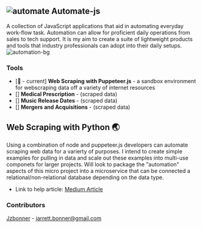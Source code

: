 ## ![automate](https://i.imgur.com/VPfMK4B.png) Automate-js
A collection of JavaScript applications that aid in automating everyday work-flow task. Automation can  allow for proficient daily operations from sales to tech support. It is my aim to create a suite of lightweight products and tools that industry professionals can adopt into their daily setups. 
![automation-bg](https://i.imgur.com/o39eifM.jpg?1)


### Tools 
* [🌊 - current] **Web Scraping with Puppeteer.js** - a sandbox environment for webscraping data off a variety of internet resources 
* [] **Medical Prescription** - (scraped data) 
* [] **Music Release Dates** - (scraped data)
* [] **Mergers and Acquisitions** - (scraped data)

## Web Scraping with Python 🌏
Using a combination of node and puppeteer.js developers can automate scraping web data for a varierty of purposes. I intend to create simple examples for pulling in data and scale out these examples into multi-use componets for larger projects. Will look to package the "automation" aspects of this micro project into a microservice that can be connected a relational/non-relational database depending on the data type. 

* Link to help article: [Medium Article](https://blog.bitsrc.io/web-scraping-with-puppeteer-e73e5fee7474)

### Contributors 
[Jzbonner](https://github.com/Jzbonner) - jarrett.bonner@gmail.com



